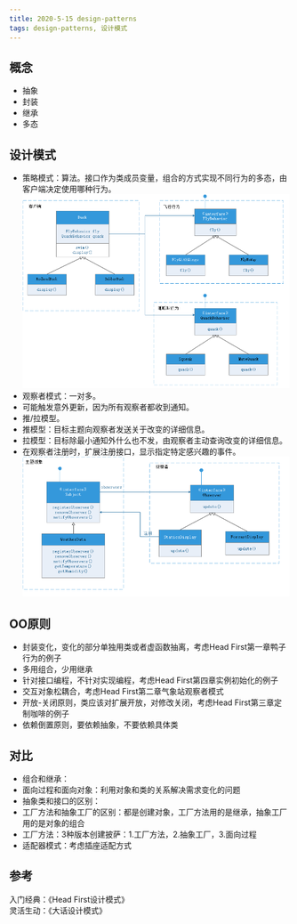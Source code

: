 ```yaml
---
title: 2020-5-15 design-patterns
tags: design-patterns, 设计模式
---
```



## **概念**     
+ 抽象      
+ 封装      
+ 继承      
+ 多态       

## **设计模式**     
+ 策略模式：算法。接口作为类成员变量，组合的方式实现不同行为的多态，由客户端决定使用哪种行为。      
![stargey](png/design-pattern-strategy.png)
+ 观察者模式：一对多。     
+ 可能触发意外更新，因为所有观察者都收到通知。 
+ 推/拉模型。    
+ 推模型：目标主题向观察者发送关于改变的详细信息。     
+ 拉模型：目标除最小通知外什么也不发，由观察者主动查询改变的详细信息。   
+ 在观察者注册时，扩展注册接口，显示指定特定感兴趣的事件。      
![stargey](png/design-pattern-observer.png)

## **OO原则**     
+ 封装变化，变化的部分单独用类或者虚函数抽离，考虑Head First第一章鸭子行为的例子           
+ 多用组合，少用继承       
+ 针对接口编程，不针对实现编程，考虑Head First第四章实例初始化的例子     
+ 交互对象松耦合，考虑Head First第二章气象站观察者模式             
+ 开放-关闭原则，类应该对扩展开放，对修改关闭，考虑Head First第三章定制咖啡的例子      
+ 依赖倒置原则，要依赖抽象，不要依赖具体类       

## **对比**     
+ 组合和继承：    
+ 面向过程和面向对象：利用对象和类的关系解决需求变化的问题        
+ 抽象类和接口的区别：    
+ 工厂方法和抽象工厂的区别：都是创建对象，工厂方法用的是继承，抽象工厂用的是对象的组合     
+ 工厂方法：3种版本创建披萨：1.工厂方法，2.抽象工厂，3.面向过程      
+ 适配器模式：考虑插座适配方式      


## **参考**     
入门经典：《Head First设计模式》     
灵活生动：《大话设计模式》       
